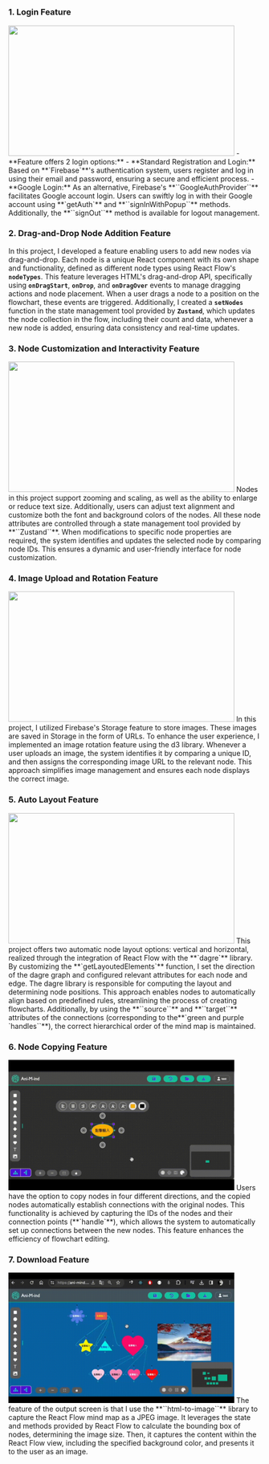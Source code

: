 # 
### **1. Login Feature**
<img src="https://github.com/GgnoHuang/AniMind/blob/main/public/readmeGifs/login.gif?raw=true" width="450" height="260">
- **Feature offers 2 login options:**
    - **Standard Registration and Login:** Based on **`Firebase`**'s authentication system, users register and log in using their email and password, ensuring a secure and efficient process.
    - **Google Login:** As an alternative, Firebase's **``GoogleAuthProvider``** facilitates Google account login. Users can swiftly log in with their Google account using **`getAuth`** and **``signInWithPopup``** methods. Additionally, the **``signOut``** method is available for logout management.

### **2. Drag-and-Drop Node Addition Feature**

In this project, I developed a feature enabling users to add new nodes via drag-and-drop. Each node is a unique React component with its own shape and functionality, defined as different node types using React Flow's **``nodeTypes``**. This feature leverages HTML's drag-and-drop API, specifically using **``onDragStart``**, **``onDrop``**, and **``onDragOver``** events to manage dragging actions and node placement. When a user drags a node to a position on the flowchart, these events are triggered. Additionally, I created a **``setNodes``** function in the state management tool provided by **``Zustand``**, which updates the node collection in the flow, including their count and data, whenever a new node is added, ensuring data consistency and real-time updates.

### **3. Node Customization and Interactivity Feature**
<img src="https://github.com/GgnoHuang/AniMind/blob/main/public/readmeGifs/nodetool.gif?raw=true" width="450" height="260">
Nodes in this project support zooming and scaling, as well as the ability to enlarge or reduce text size. Additionally, users can adjust text alignment and customize both the font and background colors of the nodes. All these node attributes are controlled through a state management tool provided by **``Zustand``**. When modifications to specific node properties are required, the system identifies and updates the selected node by comparing node IDs. This ensures a dynamic and user-friendly interface for node customization.

### **4. Image Upload and Rotation Feature**
<img src="https://github.com/GgnoHuang/AniMind/blob/main/public/readmeGifs/upload.gif?raw=true" width="450" height="260">
In this project, I utilized Firebase's Storage feature to store images. These images are saved in Storage in the form of URLs. To enhance the user experience, I implemented an image rotation feature using the d3 library. Whenever a user uploads an image, the system identifies it by comparing a unique ID, and then assigns the corresponding image URL to the relevant node. This approach simplifies image management and ensures each node displays the correct image.

### **5. Auto Layout Feature**
<img src="https://github.com/GgnoHuang/AniMind/blob/main/public/readmeGifs/layout.gif?raw=true" width="450" height="260">
This project offers two automatic node layout options: vertical and horizontal, realized through the integration of React Flow with the **`dagre`** library. By customizing the **`getLayoutedElements`** function, I set the direction of the dagre graph and configured relevant attributes for each node and edge. The dagre library is responsible for computing the layout and determining node positions. This approach enables nodes to automatically align based on predefined rules, streamlining the process of creating flowcharts. Additionally, by using the **``source``** and **``target``** attributes of the connections (corresponding to the**`green and purple `handles``**), the correct hierarchical order of the mind map is maintained.

### **6. Node Copying Feature**
<img src="https://github.com/GgnoHuang/AniMind/blob/main/public/readmeGifs/clone.gif?raw=true" width="450" height="260">
Users have the option to copy nodes in four different directions, and the copied nodes automatically establish connections with the original nodes. This functionality is achieved by capturing the IDs of the nodes and their connection points (**`handle`**), which allows the system to automatically set up connections between the new nodes. This feature enhances the efficiency of flowchart editing.

### **7. Download Feature**
<img src="https://github.com/GgnoHuang/AniMind/blob/main/public/readmeGifs/download.gif?raw=true" width="450" height="260">
The feature of the output screen is that I use the **``html-to-image``** library to capture the React Flow mind map as a JPEG image. It leverages the state and methods provided by React Flow to calculate the bounding box of nodes, determining the image size. Then, it captures the content within the React Flow view, including the specified background color, and presents it to the user as an image.
